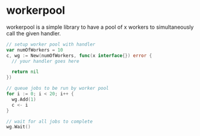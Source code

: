 # workerpool

workerpool is a simple library to have a pool of x workers to simultaneously call the given handler.

```go
// setup worker pool with handler
var numOfWorkers = 10
c, wg := New(numOfWorkers, func(x interface{}) error {
  // your handler goes here

  return nil
})

// queue jobs to be run by worker pool
for i := 0; i < 20; i++ {
  wg.Add(1)
  c <- i
}

// wait for all jobs to complete
wg.Wait()
```
